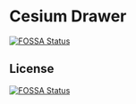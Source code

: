 # Cesium Drawer
[![FOSSA Status](https://app.fossa.com/api/projects/git%2Bgithub.com%2FGu-Miao%2Fcesium-drawer.svg?type=shield)](https://app.fossa.com/projects/git%2Bgithub.com%2FGu-Miao%2Fcesium-drawer?ref=badge_shield)



## License
[![FOSSA Status](https://app.fossa.com/api/projects/git%2Bgithub.com%2FGu-Miao%2Fcesium-drawer.svg?type=large)](https://app.fossa.com/projects/git%2Bgithub.com%2FGu-Miao%2Fcesium-drawer?ref=badge_large)